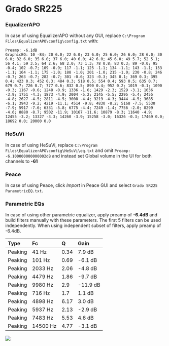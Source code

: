 # Grado SR225

### EqualizerAPO
In case of using EqualizerAPO without any GUI, replace `C:\Program Files\EqualizerAPO\config\config.txt`
with:
```
Preamp: -6.1dB
GraphicEQ: 10 -84; 20 6.0; 22 6.0; 23 6.0; 25 6.0; 26 6.0; 28 6.0; 30 6.0; 32 6.0; 35 6.0; 37 6.0; 40 6.0; 42 6.0; 45 6.0; 49 5.7; 52 5.1; 56 4.1; 59 3.5; 64 2.6; 68 2.0; 73 1.3; 78 0.8; 83 0.3; 89 -0.0; 95 -0.4; 102 -0.7; 109 -0.9; 117 -1.1; 125 -1.1; 134 -1.1; 143 -1.1; 153 -1.1; 164 -1.1; 175 -1.0; 188 -1.0; 201 -1.0; 215 -1.0; 230 -0.8; 246 -0.7; 263 -0.7; 282 -0.7; 301 -0.6; 323 -0.3; 345 0.1; 369 0.3; 395 0.4; 423 0.3; 452 0.3; 484 0.3; 518 0.5; 554 0.4; 593 0.5; 635 0.7; 679 0.7; 726 0.7; 777 0.6; 832 0.5; 890 0.4; 952 0.2; 1019 -0.1; 1090 -0.3; 1167 -0.6; 1248 -0.9; 1336 -1.6; 1429 -2.3; 1529 -3.1; 1636 -3.9; 1751 -4.3; 1873 -4.9; 2004 -5.2; 2145 -5.5; 2295 -5.4; 2455 -4.8; 2627 -4.5; 2811 -4.5; 3008 -4.4; 3219 -4.3; 3444 -4.5; 3685 -6.1; 3943 -9.2; 4219 -11.1; 4514 -9.8; 4830 -8.2; 5168 -7.5; 5530 -7.9; 5917 -7.6; 6331 -5.8; 6775 -4.4; 7249 -1.4; 7756 -2.0; 8299 -4.6; 8880 -8.7; 9502 -11.9; 10167 -11.6; 10879 -8.3; 11640 -4.9; 12455 -3.2; 13327 -3.3; 14260 -3.9; 15258 -3.0; 16326 -0.3; 17469 0.0; 18692 0.0; 20000 0.0
```

### HeSuVi
In case of using HeSuVi, replace `C:\Program Files\EqualizerAPO\config\HeSuVi\eq.txt` and omit `Preamp:
-6.100000000000002dB` and instead set Global volume in the UI for both channels to **-61**

### Peace
In case of using Peace, click *Import* in Peace GUI and select `Grado SR225 ParametricEQ.txt`.

### Parametric EQs
In case of using other parametric equalizer, apply preamp of **-6.4dB** and build filters manually
with these parameters. The first 5 filters can be used independently.
When using independent subset of filters, apply preamp of -6.4dB.

| Type    | Fc       |    Q | Gain     |
|:--------|:---------|:-----|:---------|
| Peaking | 41 Hz    | 0.34 | 7.9 dB   |
| Peaking | 101 Hz   | 0.69 | -6.1 dB  |
| Peaking | 2033 Hz  | 2.06 | -4.8 dB  |
| Peaking | 4479 Hz  | 1.86 | -9.7 dB  |
| Peaking | 9980 Hz  | 2.9  | -11.9 dB |
| Peaking | 716 Hz   | 1.7  | 1.1 dB   |
| Peaking | 4898 Hz  | 6.17 | 3.0 dB   |
| Peaking | 5937 Hz  | 2.13 | -2.9 dB  |
| Peaking | 7483 Hz  | 5.53 | 4.6 dB   |
| Peaking | 14500 Hz | 4.77 | -3.1 dB  |

![](https://raw.githubusercontent.com/jaakkopasanen/AutoEq/master/results/headphonecom/sbaf-serious/Grado%20SR225/Grado%20SR225.png)